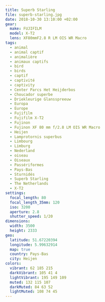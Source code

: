 ```yaml
---
title: Superb Starling
file: superb-starling.jpg
date: 2018-10-30 13:10:00 +02:00
gear:
  make: FUJIFILM
  model: X-T2
  lens: XF80mmF2.8 R LM OIS WR Macro
tags:
  - animal
  - animal captif
  - animalière
  - animaux captifs
  - bird
  - birds
  - captif
  - captivité
  - captivity
  - Center Parcs Het Heijderbos
  - Choucador superbe
  - Driekleurige Glansspreeuw
  - Europa
  - Europe
  - Fujifilm
  - Fujifilm X-T2
  - Fujinon
  - Fujinon XF 80 mm f/2.8 LM OIS WR Macro
  - Heijen
  - Lamprotornis superbus
  - Limbourg
  - Limburg
  - Nederland
  - oiseau
  - Oiseaux
  - Passériformes
  - Pays-Bas
  - Sturnidés
  - Superb Starling
  - The Netherlands
  - X-T2
settings:
  focal_length: 80
  focal_length_35mm: 120
  iso: 3200
  aperture: 2.8
  shutter_speed: 1/20
dimensions:
  width: 3500
  height: 2333
geo:
  latitude: 51.67220394
  longitude: 5.99632914
  map: true
  country: Pays-Bas
  city: Heijen
colors:
  vibrant: 62 185 215
  darkVibrant: 105 41 4
  lightVibrant: 195 149 109
  muted: 132 115 107
  darkMuted: 84 63 52
  lightMuted: 108 74 45
---
```



